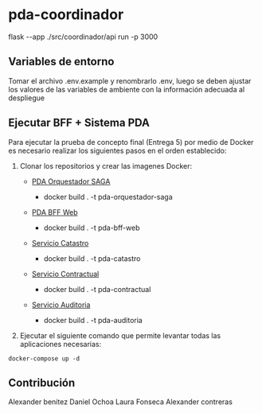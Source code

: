 # pda-coordinador

flask --app ./src/coordinador/api run -p 3000

## Variables de entorno

Tomar el archivo .env.example y renombrarlo .env, luego se deben ajustar los valores de las variables de ambiente con la información adecuada al despliegue

## Ejecutar BFF + Sistema PDA

Para ejecutar la prueba de concepto final (Entrega 5) por medio de Docker es necesario realizar los siguientes pasos en el orden establecido:

1. Clonar los repositorios y crear las imagenes Docker:

   - [PDA Orquestador SAGA](https://github.com/DanielOchoaSuarez/pda-coordinador)

     - docker build . -t pda-orquestador-saga

   - [PDA BFF Web](https://github.com/cris10958/pda-bff-web)

     - docker build . -t pda-bff-web

   - [Servicio Catastro](https://github.com/abenitezm20/PDA-Servicio-Catastro)

     - docker build . -t pda-catastro

   - [Servicio Contractual](https://github.com/abenitezm20/PDA-Servicio-Contratos)

     - docker build . -t pda-contractual

   - [Servicio Auditoria](https://github.com/abenitezm20/PDA-Servicio-Auditoria)

     - docker build . -t pda-auditoria

2. Ejecutar el siguiente comando que permite levantar todas las aplicaciones necesarias:

```
docker-compose up -d
```
## Contribución

Alexander benitez
Daniel Ochoa
Laura Fonseca
Alexander contreras